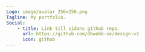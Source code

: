 ```yaml
---
Logo: image/avatar_256x256.png
Tagline: My portfolio.
Social:
    - title: Link till sidans github repo.
      url: https://github.com/dbwebb-se/design-v3
      icon: github
---
```

